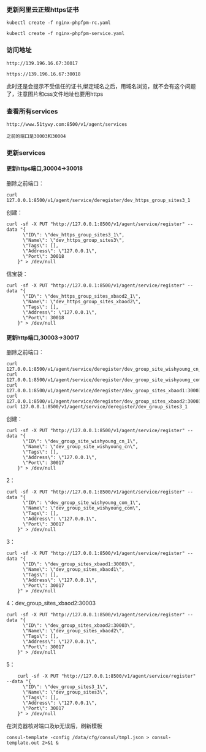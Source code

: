 ### 更新阿里云正规https证书

	kubectl create -f nginx-phpfpm-rc.yaml

	kubectl create -f nginx-phpfpm-service.yaml


### 访问地址


	http://139.196.16.67:30017

	https://139.196.16.67:30018

此时还是会提示不受信任的证书,绑定域名之后，用域名浏览，就不会有这个问题了，注意图片和css文件地址也要用https



### 查看所有services

	http://www.51tywy.com:8500/v1/agent/services

	之前的端口是30003和30004


### 更新services

#### 更新https端口,30004->30018

删除之前端口：

	curl 127.0.0.1:8500/v1/agent/service/deregister/dev_https_group_sites3_1

创建：

	curl -sf -X PUT "http://127.0.0.1:8500/v1/agent/service/register" --data "{
		  \"ID\": \"dev_https_group_sites3_1\",
		  \"Name\": \"dev_https_group_sites3\",
		  \"Tags\": [],
		  \"Address\": \"127.0.0.1\",
		  \"Port\": 30018
		}" > /dev/null



信宝袋：

	curl -sf -X PUT "http://127.0.0.1:8500/v1/agent/service/register" --data "{
		  \"ID\": \"dev_https_group_sites_xbaod2_1\",
		  \"Name\": \"dev_https_group_sites_xbaod2\",
		  \"Tags\": [],
		  \"Address\": \"127.0.0.1\",
		  \"Port\": 30018
		}" > /dev/null


#### 更新http端口,30003->30017

删除之前端口：

	curl 127.0.0.1:8500/v1/agent/service/deregister/dev_group_site_wishyoung_cn_1
	curl 127.0.0.1:8500/v1/agent/service/deregister/dev_group_site_wishyoung_com_1
	curl 127.0.0.1:8500/v1/agent/service/deregister/dev_group_sites_xbaod1:30003
	curl 127.0.0.1:8500/v1/agent/service/deregister/dev_group_sites_xbaod2:30003
	curl 127.0.0.1:8500/v1/agent/service/deregister/dev_group_sites3_1


创建：


	curl -sf -X PUT "http://127.0.0.1:8500/v1/agent/service/register" --data "{
		  \"ID\": \"dev_group_site_wishyoung_cn_1\",
		  \"Name\": \"dev_group_site_wishyoung_cn\",
		  \"Tags\": [],
		  \"Address\": \"127.0.0.1\",
		  \"Port\": 30017
		}" > /dev/null


2：

	curl -sf -X PUT "http://127.0.0.1:8500/v1/agent/service/register" --data "{
		  \"ID\": \"dev_group_site_wishyoung_com_1\",
		  \"Name\": \"dev_group_site_wishyoung_com\",
		  \"Tags\": [],
		  \"Address\": \"127.0.0.1\",
		  \"Port\": 30017
		}" > /dev/null


3：

	curl -sf -X PUT "http://127.0.0.1:8500/v1/agent/service/register" --data "{
		  \"ID\": \"dev_group_sites_xbaod1:30003\",
		  \"Name\": \"dev_group_sites_xbaod1\",
		  \"Tags\": [],
		  \"Address\": \"127.0.0.1\",
		  \"Port\": 30017
		}" > /dev/null



4：dev_group_sites_xbaod2:30003


	curl -sf -X PUT "http://127.0.0.1:8500/v1/agent/service/register" --data "{
		  \"ID\": \"dev_group_sites_xbaod2:30003\",
		  \"Name\": \"dev_group_sites_xbaod2\",
		  \"Tags\": [],
		  \"Address\": \"127.0.0.1\",
		  \"Port\": 30017
		}" > /dev/null


5：

		curl -sf -X PUT "http://127.0.0.1:8500/v1/agent/service/register" --data "{
		  \"ID\": \"dev_group_sites3_1\",
		  \"Name\": \"dev_group_sites3\",
		  \"Tags\": [],
		  \"Address\": \"127.0.0.1\",
		  \"Port\": 30017
		}" > /dev/null


在浏览器核对端口及ip无误后，刷新模板


	consul-template -config /data/cfg/consul/tmpl.json > consul-template.out 2>&1 &